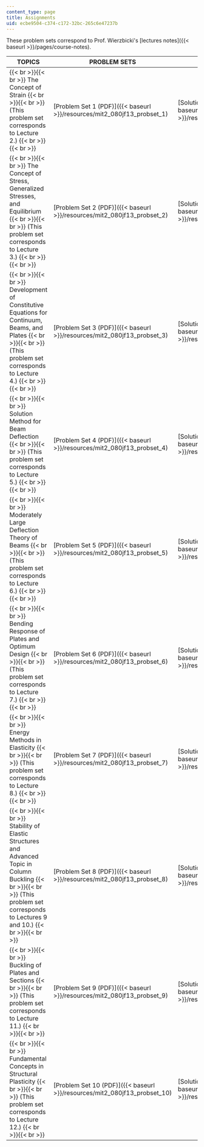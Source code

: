 ```yaml
---
content_type: page
title: Assignments
uid: ecbe9504-c374-c172-32bc-265c6e47237b
---
```


These problem sets correspond to Prof. Wierzbicki's [lectures notes]({{< baseurl >}}/pages/course-notes).

| TOPICS | PROBLEM SETS | SOLUTIONS |
| --- | --- | --- |
|  {{< br >}}{{< br >}} The Concept of Strain {{< br >}}{{< br >}} (This problem set corresponds to Lecture 2.) {{< br >}}{{< br >}}  | [Problem Set 1 (PDF)]({{< baseurl >}}/resources/mit2_080jf13_probset_1) | [Solutions to Problem Set 1 (PDF)]({{< baseurl >}}/resources/mit2_080jf13_probset_1_sol) |
|  {{< br >}}{{< br >}} The Concept of Stress, Generalized Stresses, and Equilibrium {{< br >}}{{< br >}} (This problem set corresponds to Lecture 3.) {{< br >}}{{< br >}}  | [Problem Set 2 (PDF)]({{< baseurl >}}/resources/mit2_080jf13_probset_2) | [Solutions to Problem Set 2 (PDF)]({{< baseurl >}}/resources/mit2_080jf13_probset_2_sol) |
|  {{< br >}}{{< br >}} Development of Constitutive Equations for Continuum, Beams, and Plates {{< br >}}{{< br >}} (This problem set corresponds to Lecture 4.) {{< br >}}{{< br >}}  | [Problem Set 3 (PDF)]({{< baseurl >}}/resources/mit2_080jf13_probset_3) | [Solutions to Problem Set 3 (PDF)]({{< baseurl >}}/resources/mit2_080jf13_probset_3_sol) |
|  {{< br >}}{{< br >}} Solution Method for Beam Deflection {{< br >}}{{< br >}} (This problem set corresponds to Lecture 5.) {{< br >}}{{< br >}}  | [Problem Set 4 (PDF)]({{< baseurl >}}/resources/mit2_080jf13_probset_4) | [Solutions to Problem Set 4 (PDF)]({{< baseurl >}}/resources/mit2_080jf13_probset_4_sol) |
|  {{< br >}}{{< br >}} Moderately Large Deflection Theory of Beams {{< br >}}{{< br >}} (This problem set corresponds to Lecture 6.) {{< br >}}{{< br >}}  | [Problem Set 5 (PDF)]({{< baseurl >}}/resources/mit2_080jf13_probset_5) | [Solutions to Problem Set 5 (PDF)]({{< baseurl >}}/resources/mit2_080jf13_probset_5_sol) |
|  {{< br >}}{{< br >}} Bending Response of Plates and Optimum Design {{< br >}}{{< br >}} (This problem set corresponds to Lecture 7.) {{< br >}}{{< br >}}  | [Problem Set 6 (PDF)]({{< baseurl >}}/resources/mit2_080jf13_probset_6) | [Solutions to Problem Set 6 (PDF)]({{< baseurl >}}/resources/mit2_080jf13_probset_6_sol) |
|  {{< br >}}{{< br >}} Energy Methods in Elasticity {{< br >}}{{< br >}} (This problem set corresponds to Lecture 8.) {{< br >}}{{< br >}}  | [Problem Set 7 (PDF)]({{< baseurl >}}/resources/mit2_080jf13_probset_7) | [Solutions to Problem Set 7 (PDF)]({{< baseurl >}}/resources/mit2_080jf13_probset_7_sol) |
|  {{< br >}}{{< br >}} Stability of Elastic Structures and Advanced Topic in Column Buckling {{< br >}}{{< br >}} (This problem set corresponds to Lectures 9 and 10.) {{< br >}}{{< br >}}  | [Problem Set 8 (PDF)]({{< baseurl >}}/resources/mit2_080jf13_probset_8) | [Solutions to Problem Set 8 (PDF)]({{< baseurl >}}/resources/mit2_080jf13_probset_8_sol) |
|  {{< br >}}{{< br >}} Buckling of Plates and Sections {{< br >}}{{< br >}} (This problem set corresponds to Lecture 11.) {{< br >}}{{< br >}}  | [Problem Set 9 (PDF)]({{< baseurl >}}/resources/mit2_080jf13_probset_9) | [Solutions to Problem Set 9 (PDF)]({{< baseurl >}}/resources/mit2_080jf13_probset_9_sol) |
|  {{< br >}}{{< br >}} Fundamental Concepts in Structural Plasticity {{< br >}}{{< br >}} (This problem set corresponds to Lecture 12.) {{< br >}}{{< br >}}  | [Problem Set 10 (PDF)]({{< baseurl >}}/resources/mit2_080jf13_probset_10) | [Solutions to Problem Set 10 (PDF)]({{< baseurl >}}/resources/mit2_080jf13_probset_10_sol)